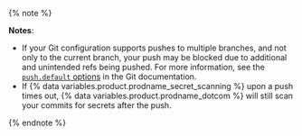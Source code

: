 {% note %}

**Notes**:

- If your Git configuration supports pushes to multiple branches, and not only to the current branch, your push may be blocked due to additional and unintended refs being pushed. For more information, see the [`push.default` options](https://git-scm.com/docs/git-config#Documentation/git-config.txt-pushdefault) in the Git documentation.
- If {% data variables.product.prodname_secret_scanning %} upon a push times out, {% data variables.product.prodname_dotcom %} will still scan your commits for secrets after the push.

{% endnote %}
